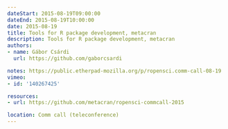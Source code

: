 ```yaml
---
dateStart: 2015-08-19T09:00:00
dateEnd: 2015-08-19T10:00:00
date: 2015-08-19
title: Tools for R package development, metacran
description: Tools for R package development, metacran
authors:
- name: Gábor Csárdi
  url: https://github.com/gaborcsardi

notes: https://public.etherpad-mozilla.org/p/ropensci.comm-call-08-19
vimeo:
- id: '140267425'

resources:
- url: https://github.com/metacran/ropensci-commcall-2015

location: Comm call (teleconference)
---
```

